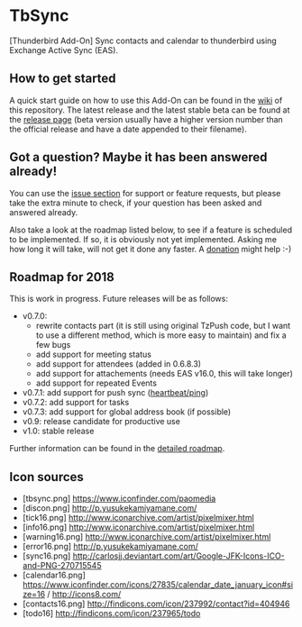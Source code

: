 # TbSync
[Thunderbird Add-On] Sync contacts and calendar to thunderbird using Exchange Active Sync (EAS). 

## How to get started

A quick start guide on how to use this Add-On can be found in the [wiki](https://github.com/jobisoft/TbSync/wiki/How-to-get-started) of this repository. The latest release and the latest stable beta can be found at the [release page](https://github.com/jobisoft/TbSync/releases) (beta version usually have a higher version number than the official release and have a date appended to their filename).

## Got a question? Maybe it has been answered already!

You can use the [issue section](https://github.com/jobisoft/TbSync/issues?q=is%3Aissue) for support or feature requests, but please take the extra minute to check, if your question has been asked and answered already.

Also take a look at the roadmap listed below, to see if a feature is scheduled to be implemented. If so, it is obviously not yet implemented. Asking me how long it will take, will not get it done any faster. A [donation](https://www.paypal.me/johnbieling) might help :-)


## Roadmap for 2018

This is work in progress. Future releases will be as follows:

* v0.7.0:
  - rewrite contacts part (it is still using original TzPush code, but I want to use a different method, which is more easy to maintain) and fix a few bugs
  - add support for meeting status
  - add support for attendees (added in 0.6.8.3)
  - add support for attachements (needs EAS v16.0, this will take longer)
  - add support for repeated Events
* v0.7.1: add support for push sync ([heartbeat/ping](https://technet.microsoft.com/en-us/library/ff459598.aspx)) 
* v0.7.2: add support for tasks
* v0.7.3: add support for global address book (if possible)
* v0.9: release candidate for productive use
* v1.0: stable release

Further information can be found in the [detailed roadmap](https://github.com/jobisoft/TbSync/issues/2).

## Icon sources

* [tbsync.png] https://www.iconfinder.com/paomedia 
* [discon.png] http://p.yusukekamiyamane.com/
* [tick16.png] http://www.iconarchive.com/artist/pixelmixer.html
* [info16.png] http://www.iconarchive.com/artist/pixelmixer.html
* [warning16.png] http://www.iconarchive.com/artist/pixelmixer.html
* [error16.png] http://p.yusukekamiyamane.com/
* [sync16.png] http://carlosjj.deviantart.com/art/Google-JFK-Icons-ICO-and-PNG-270715545
* [calendar16.png] https://www.iconfinder.com/icons/27835/calendar_date_january_icon#size=16 / http://icons8.com/
* [contacts16.png] http://findicons.com/icon/237992/contact?id=404946
* [todo16] http://findicons.com/icon/237965/todo
